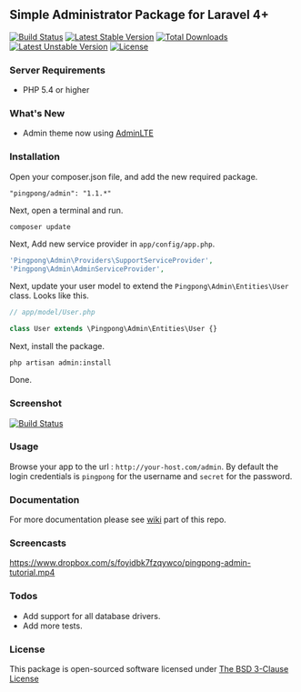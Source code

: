 ## Simple Administrator Package for Laravel 4+

[![Build Status](https://travis-ci.org/pingpong-labs/admin.svg?branch=master)](https://travis-ci.org/pingpong-labs/admin)
[![Latest Stable Version](https://poser.pugx.org/pingpong/admin/v/stable.svg)](https://packagist.org/packages/pingpong/admin) [![Total Downloads](https://poser.pugx.org/pingpong/admin/downloads.svg)](https://packagist.org/packages/pingpong/admin) [![Latest Unstable Version](https://poser.pugx.org/pingpong/admin/v/unstable.svg)](https://packagist.org/packages/pingpong/admin) [![License](https://poser.pugx.org/pingpong/admin/license.svg)](https://packagist.org/packages/pingpong/admin)

### Server Requirements

- PHP 5.4 or higher

### What's New

- Admin theme now using [AdminLTE](https://github.com/almasaeed2010/AdminLTE)

### Installation

Open your composer.json file, and add the new required package.
```
"pingpong/admin": "1.1.*" 
```

Next, open a terminal and run.
```
composer update 
```

Next, Add new service provider in `app/config/app.php`.

```php
'Pingpong\Admin\Providers\SupportServiceProvider',
'Pingpong\Admin\AdminServiceProvider',
```

Next, update your user model to extend the `Pingpong\Admin\Entities\User` class. Looks like this.

```php
// app/model/User.php

class User extends \Pingpong\Admin\Entities\User {}
```

Next, install the package.
```
php artisan admin:install
```

Done.

### Screenshot

[![Build Status](https://raw.githubusercontent.com/pingpong-labs/admin/master/shots/pingpong-admin-shot.png)](https://raw.githubusercontent.com/pingpong-labs/admin/master/shots/pingpong-admin-shot.png)

### Usage

Browse your app to the url : `http://your-host.com/admin`. By default the login credentials is `pingpong` for the username and `secret` for the password.

### Documentation

For more documentation please see [wiki](https://github.com/pingpong-labs/admin/wiki) part of this repo.

### Screencasts

https://www.dropbox.com/s/foyidbk7fzqywco/pingpong-admin-tutorial.mp4

### Todos

- Add support for all database drivers.
- Add more tests.

### License

This package is open-sourced software licensed under [The BSD 3-Clause License](http://opensource.org/licenses/BSD-3-Clause)
